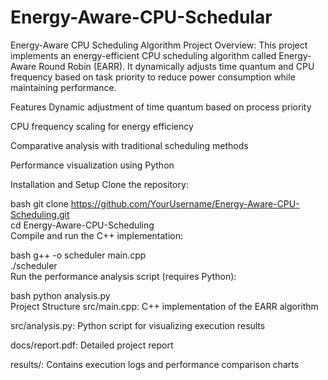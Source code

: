 # Energy-Aware-CPU-Schedular
Energy-Aware CPU Scheduling Algorithm
Project Overview:
This project implements an energy-efficient CPU scheduling algorithm called Energy-Aware Round Robin (EARR). It dynamically adjusts time quantum and CPU frequency based on task priority to reduce power consumption while maintaining performance.

Features
Dynamic adjustment of time quantum based on process priority

CPU frequency scaling for energy efficiency

Comparative analysis with traditional scheduling methods

Performance visualization using Python

Installation and Setup
Clone the repository:

bash
git clone https://github.com/YourUsername/Energy-Aware-CPU-Scheduling.git  
cd Energy-Aware-CPU-Scheduling  
Compile and run the C++ implementation:

bash
g++ -o scheduler main.cpp  
./scheduler  
Run the performance analysis script (requires Python):

bash
python analysis.py  
Project Structure
src/main.cpp: C++ implementation of the EARR algorithm

src/analysis.py: Python script for visualizing execution results

docs/report.pdf: Detailed project report

results/: Contains execution logs and performance comparison charts
